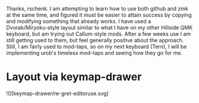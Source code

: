 Thanks, rschenk. I am attempting to learn how to use both github and zmk at the same time, and figured it must be easier to attain success by copying and modifying something that already works. 
I have used a Dvorak/Miryoku-style layout similar to what I have on my other Hillside QMK keyboard, but am trying out Callum-style mods. After a few weeks use I am still getting used to them, but feel generally positive about the approach. Still, I am fairly used to mod-taps, so on my next keyboard (Tern), I will be implementing urob's timeless mod-taps and seeing how they go for me.

# Layout via keymap-drawer

!()[keymap-drawer/re-gret-editoruse.svg]
